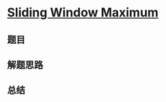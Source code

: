 # [Sliding Window Maximum](https://leetcode.com/problems/sliding-window-maximum/)
## 题目


## 解题思路


## 总结



